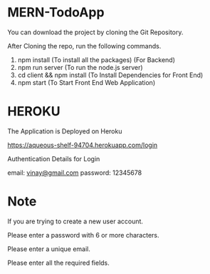 # MERN-TodoApp

You can download the project by cloning the Git Repository.

After Cloning the repo, run the following commands.

1. npm install (To install all the packages) (For Backend)
2. npm run server (To run the node.js server)
3. cd client && npm install (To Install Dependencies for Front End)
4. npm start (To Start Front End Web Application)

# HEROKU 

The Application is Deployed on Heroku

https://aqueous-shelf-94704.herokuapp.com/login

Authentication Details for Login

email: vinay@gmail.com
password: 12345678

# Note
If you are trying to create a new user account.

Please enter a password with 6 or more characters.

Please enter a unique email.

Please enter all the required fields.


